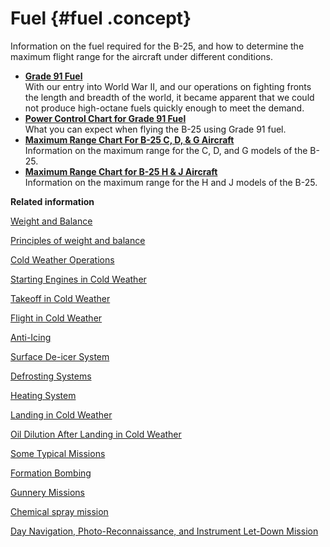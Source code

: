# Fuel {#fuel .concept}

Information on the fuel required for the B-25, and how to determine the maximum flight range for the aircraft under different conditions.

-   **[Grade 91 Fuel](../topics/grade_91_fuel.md)**  
With our entry into World War II, and our operations on fighting fronts the length and breadth of the world, it became apparent that we could not produce high-octane fuels quickly enough to meet the demand.
-   **[Power Control Chart for Grade 91 Fuel](../topics/power_control_chart_for_grade_91_fuel.md)**  
What you can expect when flying the B-25 using Grade 91 fuel.
-   **[Maximum Range Chart For B-25 C, D, & G Aircraft](../topics/maximum_range_chart_for_b_25_c_d_and_g_aircraft.md)**  
Information on the maximum range for the C, D, and G models of the B-25.
-   **[Maximum Range Chart for B-25 H & J Aircraft](../topics/maximum_range_chart_for_b_25_h_and_j_aircraft.md)**  
Information on the maximum range for the H and J models of the B-25.

**Related information**  


[Weight and Balance](../topics/WeightAndBalance.md)

[Principles of weight and balance](../topics/PrinciplesOfWeightAndBalance.md)

[Cold Weather Operations](../topics/cold_weather_operations.md)

[Starting Engines in Cold Weather](../topics/starting_engines_in_cold_weather.md)

[Takeoff in Cold Weather](../topics/takeoff_in_cold_weather.md)

[Flight in Cold Weather](../topics/flight_in_cold_weather.md)

[Anti-Icing](../topics/anti_icing.md)

[Surface De-icer System](../topics/surface_de_icer_system.md)

[Defrosting Systems](../topics/defrosting_systems.md)

[Heating System](../topics/heating_system.md)

[Landing in Cold Weather](../topics/landing_in_cold_weather.md)

[Oil Dilution After Landing in Cold Weather](../topics/oil_dilution_after_landing_in_cold_weather.md)

[Some Typical Missions](../topics/some_typical_missions.md)

[Formation Bombing](../topics/formation_bombing.md)

[Gunnery Missions](../topics/gunnery_missions.md)

[Chemical spray mission](../topics/ChemicalSprayMission.md)

[Day Navigation, Photo-Reconnaissance, and Instrument Let-Down Mission](../topics/day_navigation_photo_reconnaissance_and_instrument_let_down_mission.md)

